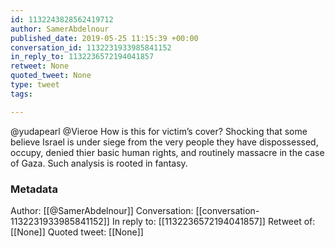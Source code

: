 ```yaml
---
id: 1132243828562419712
author: SamerAbdelnour
published_date: 2019-05-25 11:15:39 +00:00
conversation_id: 1132231933985841152
in_reply_to: 1132236572194041857
retweet: None
quoted_tweet: None
type: tweet
tags:

---
```


@yudapearl @Vieroe How is this for victim’s cover? Shocking that some believe Israel is under siege from the very people they have dispossessed, occupy, denied thier basic human rights, and routinely massacre in the case of Gaza. Such analysis is rooted in fantasy.

### Metadata

Author: [[@SamerAbdelnour]]
Conversation: [[conversation-1132231933985841152]]
In reply to: [[1132236572194041857]]
Retweet of: [[None]]
Quoted tweet: [[None]]

